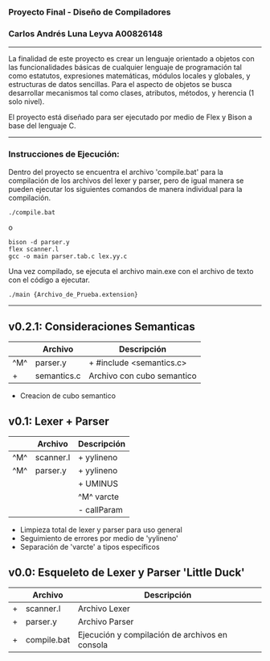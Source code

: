 ### Proyecto Final - Diseño de Compiladores
### Carlos Andrés Luna Leyva A00826148
---

La finalidad de este proyecto es crear un lenguaje orientado a objetos con las funcionalidades básicas de cualquier lenguaje de programación tal como estatutos, expresiones matemáticas, módulos locales y globales, y estructuras de datos sencillas. Para el aspecto de objetos se busca desarrollar mecanismos tal como clases, atributos, métodos, y herencia (1 solo nivel).

El proyecto está diseñado para ser ejecutado por medio de Flex y Bison a base del lenguaje C.

---

### Instrucciones de Ejecución:
Dentro del proyecto se encuentra el archivo 'compile.bat' para la compilación de los archivos del lexer y parser, pero de igual manera se pueden ejecutar los siguientes comandos de manera individual para la compilación.

    ./compile.bat

o

	bison -d parser.y
	flex scanner.l
	gcc -o main parser.tab.c lex.yy.c

Una vez compilado, se ejecuta el archivo main.exe con el archivo de texto con el código a ejecutar.

    ./main {Archivo_de_Prueba.extension}

---
## v0.2.1: Consideraciones Semanticas
|  | Archivo | Descripción |
| - | - | - |
| ^M^ | parser.y | + #include <semantics.c> |
| + | semantics.c | Archivo con cubo semantico

- Creacion de cubo semantico

## v0.1: Lexer + Parser
|  | Archivo | Descripción |
| - | - | - |
| ^M^ | scanner.l |+ yylineno |
| ^M^ | parser.y | + yylineno |
| | | + UMINUS
| | | ^M^ varcte
| | | - callParam

- Limpieza total de lexer y parser para uso general
- Seguimiento de errores por medio de 'yylineno'
- Separación de 'varcte' a tipos específicos

## v0.0: Esqueleto de Lexer y Parser 'Little Duck'
|  | Archivo | Descripción |
| - | - | - |
| + | scanner.l | Archivo Lexer |
| + | parser.y | Archivo Parser |
| + | compile.bat | Ejecución y compilación de archivos en consola |